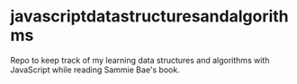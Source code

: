 # javascriptdatastructuresandalgorithms
Repo to keep track of my learning data structures and algorithms with JavaScript while reading Sammie Bae's book.

